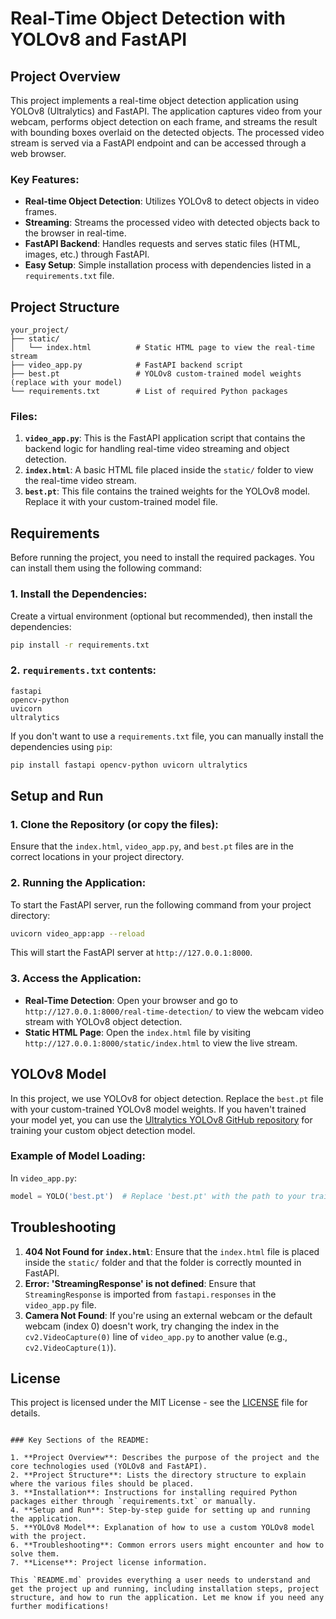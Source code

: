 # Real-Time Object Detection with YOLOv8 and FastAPI

## Project Overview
This project implements a real-time object detection application using YOLOv8 (Ultralytics) and FastAPI. The application captures video from your webcam, performs object detection on each frame, and streams the result with bounding boxes overlaid on the detected objects. The processed video stream is served via a FastAPI endpoint and can be accessed through a web browser.

### Key Features:
- **Real-time Object Detection**: Utilizes YOLOv8 to detect objects in video frames.
- **Streaming**: Streams the processed video with detected objects back to the browser in real-time.
- **FastAPI Backend**: Handles requests and serves static files (HTML, images, etc.) through FastAPI.
- **Easy Setup**: Simple installation process with dependencies listed in a `requirements.txt` file.

## Project Structure
```
your_project/
├── static/
│   └── index.html          # Static HTML page to view the real-time stream
├── video_app.py            # FastAPI backend script
├── best.pt                 # YOLOv8 custom-trained model weights (replace with your model)
└── requirements.txt        # List of required Python packages
```

### Files:
1. **`video_app.py`**: This is the FastAPI application script that contains the backend logic for handling real-time video streaming and object detection.
2. **`index.html`**: A basic HTML file placed inside the `static/` folder to view the real-time video stream.
3. **`best.pt`**: This file contains the trained weights for the YOLOv8 model. Replace it with your custom-trained model file.

## Requirements

Before running the project, you need to install the required packages. You can install them using the following command:

### 1. Install the Dependencies:
Create a virtual environment (optional but recommended), then install the dependencies:

```bash
pip install -r requirements.txt
```

### 2. `requirements.txt` contents:
```
fastapi
opencv-python
uvicorn
ultralytics
```

If you don't want to use a `requirements.txt` file, you can manually install the dependencies using `pip`:

```bash
pip install fastapi opencv-python uvicorn ultralytics
```

## Setup and Run

### 1. Clone the Repository (or copy the files):
Ensure that the `index.html`, `video_app.py`, and `best.pt` files are in the correct locations in your project directory.

### 2. Running the Application:

To start the FastAPI server, run the following command from your project directory:

```bash
uvicorn video_app:app --reload
```

This will start the FastAPI server at `http://127.0.0.1:8000`.

### 3. Access the Application:

- **Real-Time Detection**: Open your browser and go to `http://127.0.0.1:8000/real-time-detection/` to view the webcam video stream with YOLOv8 object detection.
- **Static HTML Page**: Open the `index.html` file by visiting `http://127.0.0.1:8000/static/index.html` to view the live stream.

## YOLOv8 Model

In this project, we use YOLOv8 for object detection. Replace the `best.pt` file with your custom-trained YOLOv8 model weights. If you haven't trained your model yet, you can use the [Ultralytics YOLOv8 GitHub repository](https://github.com/ultralytics/ultralytics) for training your custom object detection model.

### Example of Model Loading:

In `video_app.py`:
```python
model = YOLO('best.pt')  # Replace 'best.pt' with the path to your trained weights
```

## Troubleshooting

1. **404 Not Found for `index.html`**: Ensure that the `index.html` file is placed inside the `static/` folder and that the folder is correctly mounted in FastAPI.
2. **Error: 'StreamingResponse' is not defined**: Ensure that `StreamingResponse` is imported from `fastapi.responses` in the `video_app.py` file.
3. **Camera Not Found**: If you're using an external webcam or the default webcam (index 0) doesn't work, try changing the index in the `cv2.VideoCapture(0)` line of `video_app.py` to another value (e.g., `cv2.VideoCapture(1)`).

## License

This project is licensed under the MIT License - see the [LICENSE](LICENSE) file for details.

```

### Key Sections of the README:

1. **Project Overview**: Describes the purpose of the project and the core technologies used (YOLOv8 and FastAPI).
2. **Project Structure**: Lists the directory structure to explain where the various files should be placed.
3. **Installation**: Instructions for installing required Python packages either through `requirements.txt` or manually.
4. **Setup and Run**: Step-by-step guide for setting up and running the application.
5. **YOLOv8 Model**: Explanation of how to use a custom YOLOv8 model with the project.
6. **Troubleshooting**: Common errors users might encounter and how to solve them.
7. **License**: Project license information.

This `README.md` provides everything a user needs to understand and get the project up and running, including installation steps, project structure, and how to run the application. Let me know if you need any further modifications!
